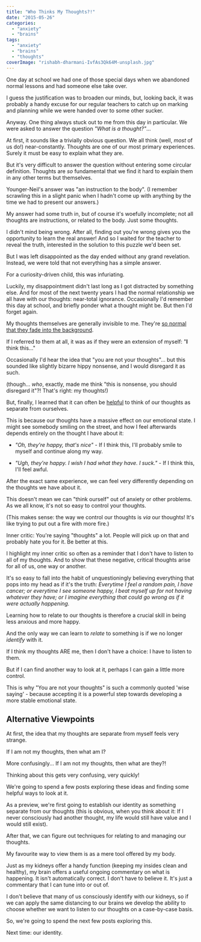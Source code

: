 ```yaml
---
title: "Who Thinks My Thoughts?!"
date: "2015-05-26"
categories: 
  - "anxiety"
  - "brains"
tags: 
  - "anxiety"
  - "brains"
  - "thoughts"
coverImage: "rishabh-dharmani-IvfAs3Qk64M-unsplash.jpg"
---
```


One day at school we had one of those special days when we abandoned normal lessons and had someone else take over.

I guess the justification was to broaden our minds, but, looking back, it was probably a handy excuse for our regular teachers to catch up on marking and planning while we were handed over to some other sucker.

Anyway. One thing always stuck out to me from this day in particular. We were asked to answer the question _"What is a thought?"_...

<!--more-->

At first, it sounds like a trivially obvious question. We all think (well, _most_ of us do!) near-constantly. Thoughts are one of our most primary experiences. Surely it must be easy to explain what they are.

But it's very difficult to answer the question without entering some circular definition. Thoughts are _so_ fundamental that we find it hard to explain them in any other terms but themselves.

Younger-Neil's answer was "an instruction to the body". (I remember scrawling this in a slight panic when I hadn't come up with anything by the time we had to present our answers.)

My answer had some truth in, but of course it's woefully incomplete; not all thoughts are instructions, or related to the body. Just some thoughts.

I didn't mind being wrong. After all, finding out you're wrong gives you the opportunity to learn the real answer! And so I waited for the teacher to reveal the truth, interested in the solution to this puzzle we'd been set.

But I was left disappointed as the day ended without any grand revelation. Instead, we were told that not everything has a simple answer.

For a curiosity-driven child, this was infuriating.

Luckily, my disappointment didn't last long as I got distracted by something else. And for most of the next twenty years I had the normal relationship we all have with our thoughts: near-total ignorance. Occasionally I'd remember this day at school, and briefly ponder what a thought might be. But then I'd forget again.

My thoughts themselves are generally invisible to me. They're [so normal that they fade into the background](https://www.walkingoncustard.com/novelty-blindness-fresh-perspectives/).

If I referred to them at all, it was as if they were an extension of myself: "**I** think this..."

Occasionally I'd hear the idea that "you are not your thoughts"... but this sounded like slightly bizarre hippy nonsense, and I would disregard it as such.

(though... _who_, exactly, made me think "this is nonsense, you should disregard it"?! That's right: my thoughts!)

But, finally, I learned that it can often be [helpful](https://www.walkingoncustard.com/lies-part-two/) to think of our thoughts as separate from ourselves.

This is because our thoughts have a massive effect on our emotional state. I might see somebody smiling on the street, and how I feel afterwards depends entirely on the thought I have about it:

- _"Oh, they're happy, that's nice"_ - If I think this, I'll probably smile to myself and continue along my way.

- _"Ugh, they're happy. I wish I had what they have. I suck."_ - If I think this, I'll feel awful.

After the exact same experience, we can feel very differently depending on the thoughts we have about it.

This doesn't mean we can "think ourself" out of anxiety or other problems. As we all know, it's not so easy to control your thoughts.

(This makes sense: the way we control our thoughts is _via_ our thoughts! It's like trying to put out a fire with more fire.)

Inner critic: You're saying "thoughts" a lot. People will pick up on that and probably hate you for it. Be better at this.

I highlight my inner critic so often as a reminder that I don't have to listen to all of my thoughts. And to show that these negative, critical thoughts arise for all of us, one way or another.

It's so easy to fall into the habit of unquestioningly believing everything that pops into my head as if it's the truth: _Everytime I feel a random pain, I have cancer; or everytime I see someone happy, I beat myself up for not having whatever they have; or I imagine everything that could go wrong as if it were actually happening._

Learning how to relate to our thoughts is therefore a crucial skill in being less anxious and more happy.

And the only way we can learn to _relate_ to something is if we no longer _identify_ with it.

If I think my thoughts ARE me, then I don't have a choice: I have to listen to them.

But if I can find another way to look at it, perhaps I can gain a little more control.

This is why "You are not your thoughts" is such a commonly quoted 'wise saying' - because accepting it is a powerful step towards developing a more stable emotional state.

## Alternative Viewpoints

At first, the idea that my thoughts are separate from myself feels very strange.

If I am not my thoughts, then what am I?

More confusingly... If I am not my thoughts, then what are they?!

Thinking about this gets very confusing, very quickly!

We're going to spend a few posts exploring these ideas and finding some helpful ways to look at it.

As a preview, we're first going to establish our identity as something separate from our thoughts (this is obvious, when you think about it: If I never consciously had another thought, my life would still have value and I would still exist).

After that, we can figure out techniques for relating to and managing our thoughts.

My favourite way to view them is as a mere tool offered by my body.

Just as my kidneys offer a handy function (keeping my insides clean and healthy), my brain offers a useful ongoing commentary on what is happening. It isn't automatically correct. I don't have to believe it. It's just a commentary that I can tune into or out of.

I don't believe that many of us consciously identify with our kidneys, so if we can apply the same distancing to our brains we develop the ability to choose whether we want to listen to our thoughts on a case-by-case basis.

So, we're going to spend the next few posts exploring this.

Next time: our identity.
